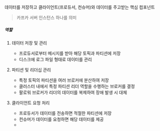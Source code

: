 
데이터를 저장하고 클라이언트(프로듀서, 컨슈머)와 데이터를 주고받는 핵심 컴포넌트
> 카프카 서버 인스턴스 하나를 의미


##### 역할

1. 데이터 저장 및 관리
	- 프로듀서로부터 메시지를 받아 해당 토픽과 파티션에 저장
	- 디스크에 로그 파일 형태로 데이터를 관리
2. 파티션 및 리더십 관리
	- 특정 토픽의 파티션을 여러 브로커에 분산하여 저장
	- 클러스터 내에서 특정 파티션 리더 역할을 수행하는 브로커를 결정
	- 팔로워 브로커가 리더의 데이터를 복제하여 장애 발생 시 대체

1. 클라이언트 요청 처리
	- 프로듀서가 데이터를 전송하면 적절한 파티션에 저장
	- 컨슈머가 데이터를 요청하면 해당 데이터를 제공
	- 